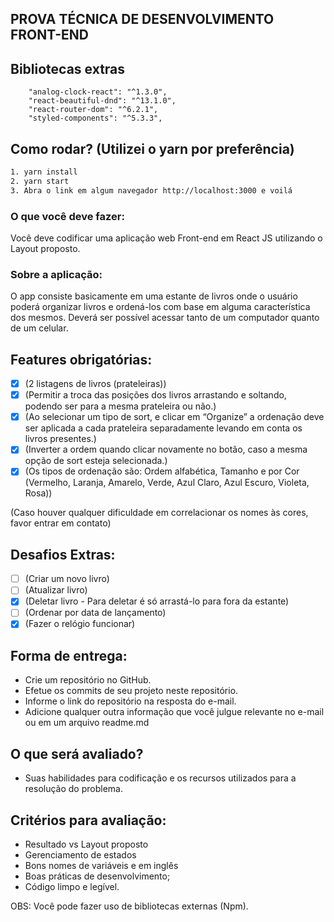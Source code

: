 ## PROVA TÉCNICA DE DESENVOLVIMENTO FRONT-END

## Bibliotecas extras
```
    "analog-clock-react": "^1.3.0",
    "react-beautiful-dnd": "^13.1.0",
    "react-router-dom": "^6.2.1",
    "styled-components": "^5.3.3",
```

## Como rodar? (Utilizei o yarn por preferência)
```bash
1. yarn install
2. yarn start
3. Abra o link em algum navegador http://localhost:3000 e voilá
```

### O que você deve fazer:

Você deve codificar uma aplicação web Front-end em React JS utilizando o Layout proposto.

### Sobre a aplicação:

O app consiste basicamente em uma estante de livros onde o usuário poderá organizar livros e ordená-los com base em alguma característica dos mesmos. Deverá ser possível acessar tanto de um computador quanto de um celular.

## Features obrigatórias:

- [x] (2 listagens de livros (prateleiras))
- [x] (Permitir a troca das posições dos livros arrastando e soltando, podendo ser para a mesma prateleira ou não.)  
- [x] (Ao selecionar um tipo de sort, e clicar em “Organize” a ordenação deve ser aplicada a cada prateleira separadamente levando em conta os livros  presentes.)  
- [x] (Inverter a ordem quando clicar novamente no botão, caso a mesma opção de sort esteja selecionada.)  
- [x] (Os tipos de ordenação são: Ordem alfabética, Tamanho e por Cor (Vermelho, Laranja, Amarelo, Verde, Azul Claro, Azul Escuro, Violeta, Rosa))  

(Caso houver qualquer dificuldade em correlacionar os nomes às cores, favor entrar em contato)

## Desafios Extras:

- [ ] (Criar um novo livro)
- [ ] (Atualizar livro)
- [X] (Deletar livro - Para deletar é só arrastá-lo para fora da estante)
- [ ] (Ordenar por data de lançamento)
- [x] (Fazer o relógio funcionar)

 ## Forma de entrega:
- Crie um repositório no GitHub.  
- Efetue os commits de seu projeto neste repositório.  
- Informe o link do repositório na resposta do e-mail.  
- Adicione qualquer outra informação que você julgue relevante no e-mail ou em um arquivo readme.md  

## O que será avaliado?
- Suas habilidades para codificação e os recursos utilizados para a resolução do problema.

## Critérios para avaliação:

- Resultado vs Layout proposto  
- Gerenciamento de estados  
- Bons nomes de variáveis e em inglês  
- Boas práticas de desenvolvimento;  
- Código limpo e legível.  

OBS: Você pode fazer uso de bibliotecas externas (Npm).
